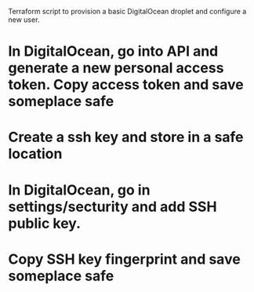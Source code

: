 Terraform script to provision a basic DigitalOcean droplet and configure a new user. 


# In DigitalOcean, go into API and generate a new personal access token. Copy access token and save someplace safe
# Create a ssh key and store in a safe location
# In DigitalOcean, go in settings/secturity and add SSH public key.
# Copy SSH key fingerprint and save someplace safe 